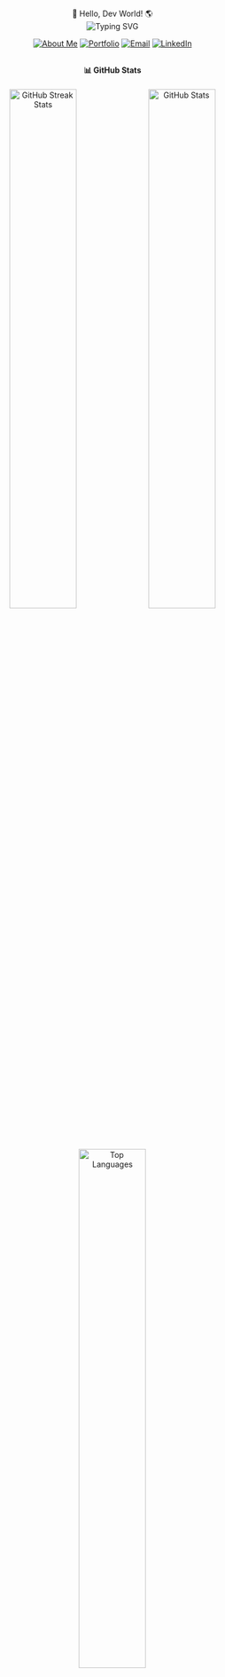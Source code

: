 <div align="center">👋 Hello, Dev World! 🌎</div>
<div align="center">
  <img src="https://readme-typing-svg.herokuapp.com?font=Fira+Code&weight=600&size=30&duration=3000&pause=1000&color=38C2FF&center=true&vCenter=true&random=false&width=600&height=100&lines=Methmin+Pulsara;Software+Developer;Full-Stack+Engineer;Always+Learning+%F0%9F%92%A1" alt="Typing SVG" />
</div>
<p align="center">
  <a href="#"><img src="https://img.shields.io/badge/About_Me-546A7B?style=for-the-badge" alt="About Me"/></a>
  <a href="#"><img src="https://img.shields.io/badge/Portfolio-FF4D5B?style=for-the-badge" alt="Portfolio"/></a>
  <a href="mailto:methminpulsara10@gmail.com"><img src="https://img.shields.io/badge/Email-D14836?style=for-the-badge&logo=gmail&logoColor=white" alt="Email"/></a>
  <a href="https://www.linkedin.com/in/methmin-pulsara/"><img src="https://img.shields.io/badge/LinkedIn-0077B5?style=for-the-badge&logo=linkedin&logoColor=white" alt="LinkedIn"/></a>
</p>
<div align="center" style="margin-top: 30px; margin-bottom: 20px; font-weight: 700;">📊 GitHub Stats</div>
<div align="center">
  <img src="https://github-readme-streak-stats.herokuapp.com?user=Methminpulsara&theme=tokyonight&hide_border=true" alt="GitHub Streak Stats" width="49%" />
  <img src="https://github-readme-stats-sigma-five.vercel.app/api?username=Methminpulsara&show_icons=true&theme=tokyonight&hide_border=true&count_private=true" alt="GitHub Stats" width="49%" />
</div>
<div align="center">
  <img src="https://github-readme-stats-sigma-five.vercel.app/api/top-langs/?username=Methminpulsara&theme=tokyonight&hide_border=true&layout=compact" alt="Top Languages" width="49%" />
</div>
<div align="center" style="margin-top: 70px; margin-bottom: 50px; font-weight: 700;">💻 Tech Stack</div>
<div align="center">
  <img src="https://skillicons.dev/icons?i=java" height="40" alt="java logo" width="55" />
  <img src="https://skillicons.dev/icons?i=js" height="40" alt="javascript logo" width="55" />
  <img src="https://skillicons.dev/icons?i=ts" height="40" alt="typescript logo" width="55" />
  <img src="https://skillicons.dev/icons?i=html" height="40" alt="html5 logo" width="55" />
  <img src="https://skillicons.dev/icons?i=css" height="40" alt="css3 logo" width="55" />
   <img src="https://skillicons.dev/icons?i=spring" height="40" alt="spring logo"  width="55" />
    <img src="https://skillicons.dev/icons?i=react" height="40" alt="react logo" width="55" />

  <br/>

You said:




<img src="https://skillicons.dev/icons?i=angular" height="40" alt="angular logo" width="55" />
<img src="https://skillicons.dev/icons?i=tailwind" height="40" alt="tailwindcss logo" width="55" /> 
<img src="https://skillicons.dev/icons?i=git" height="40" alt="git logo" width="55" /> 
<img src="https://skillicons.dev/icons?i=github" height="40" alt="github logo" width="55" />
<img src="https://skillicons.dev/icons?i=figma" height="40" alt="figma logo" width="55" /> 
<img src="https://skillicons.dev/icons?i=express" height="40" alt="express logo" width="55" />
<img src="https://skillicons.dev/icons?i=bootstrap" height="40" alt="bootstrap logo" width="55" /> 



</div>
<div align="center" style="margin-top:50px; margin-bottom: 50px; font-weight: 700;">🌱 Currently Learning</div>
<div align="center">
  <img src="https://skillicons.dev/icons?i=python" height="40" alt="docker logo" width="55" />
  <img src="https://skillicons.dev/icons?i=aws" height="40" alt="aws logo" width="55" />
    <img src="https://skillicons.dev/icons?i=nodejs" height="40" alt="nodejs logo"  width="55" />

  
</div>

<div align="center">
  <!-- Remove the GitHub stats cards and replace with custom project cards -->
  



<div align="center" style="margin-top: 15px; margin-bottom: 15px;">⭐️ From <a href="https://github.com/Methminpulsara">Methmin</a></div>
